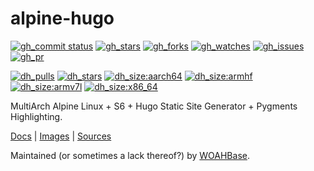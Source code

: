 # alpine-hugo

[![gh_commit status][201]][151]
[![gh_stars][202]][152]
[![gh_forks][203]][153]
[![gh_watches][204]][154]
[![gh_issues][211]][161]
[![gh_pr][212]][162]

[![dh_pulls][205]][155]
[![dh_stars][206]][156]
[![dh_size:aarch64][208]][158]
[![dh_size:armhf][210]][160]
[![dh_size:armv7l][209]][159]
[![dh_size:x86_64][207]][157]

MultiArch Alpine Linux + S6 + Hugo Static Site Generator + Pygments Highlighting.

[Docs][112] | [Images][155] | [Sources][151]

Maintained (or sometimes a lack thereof?) by [WOAHBase][110].

[110]: https://woahbase.online/
[112]: https://woahbase.online/images/alpine-hugo/

[151]: https://github.com/woahbase/alpine-hugo
[152]: https://github.com/woahbase/alpine-hugo/stargazers
[153]: https://github.com/woahbase/alpine-hugo/network/members
[154]: https://github.com/woahbase/alpine-hugo/watchers
[155]: https://hub.docker.com/r/woahbase/alpine-hugo
[156]: https://hub.docker.com/r/woahbase/alpine-hugo
[157]: https://hub.docker.com/r/woahbase/alpine-hugo/tags?name=x86_64&ordering=last_updated
[158]: https://hub.docker.com/r/woahbase/alpine-hugo/tags?name=aarch64&ordering=last_updated
[159]: https://hub.docker.com/r/woahbase/alpine-hugo/tags?name=armv7l&ordering=last_updated
[160]: https://hub.docker.com/r/woahbase/alpine-hugo/tags?name=armhf&ordering=last_updated
[161]: https://github.com/woahbase/alpine-hugo/issues
[162]: https://github.com/woahbase/alpine-hugo/pulls

[201]: https://img.shields.io/github/last-commit/woahbase/alpine-hugo?color=brightgreen&style=flat-square&logo=github
[202]: https://img.shields.io/github/stars/woahbase/alpine-hugo?color=brightgreen&style=flat-square&logo=github
[203]: https://img.shields.io/github/forks/woahbase/alpine-hugo?color=brightgreen&style=flat-square&logo=github
[204]: https://img.shields.io/github/watchers/woahbase/alpine-hugo?color=brightgreen&style=flat-square&logo=github
[205]: https://img.shields.io/docker/pulls/woahbase/alpine-hugo?color=brightgreen&style=flat-square&logo=docker&label=pulls
[206]: https://img.shields.io/docker/stars/woahbase/alpine-hugo?color=brightgreen&style=flat-square&logo=docker&label=stars
[207]: https://img.shields.io/docker/image-size/woahbase/alpine-hugo/x86_64?label=x86_64&color=brightgreen&style=flat-square&logo=docker
[208]: https://img.shields.io/docker/image-size/woahbase/alpine-hugo/aarch64?label=aarch64&color=brightgreen&style=flat-square&logo=docker
[209]: https://img.shields.io/docker/image-size/woahbase/alpine-hugo/armv7l?label=armv7l&color=brightgreen&style=flat-square&logo=docker
[210]: https://img.shields.io/docker/image-size/woahbase/alpine-hugo/armhf?label=armhf&color=brightgreen&style=flat-square&logo=docker
[211]: https://img.shields.io/github/issues/woahbase/alpine-hugo?color=brightgreen&style=flat-square&logo=github
[212]: https://img.shields.io/github/issues-pr/woahbase/alpine-hugo?color=brightgreen&style=flat-square&logo=github
